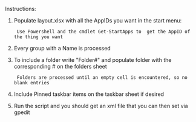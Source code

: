 Instructions:

1. Populate layout.xlsx with all the AppIDs you want in the start menu:

        Use Powershell and the cmdlet Get-StartApps to  get the AppID of the thing you want

2. Every group with a Name is processed

3. To include a folder write "Folder#" and populate folder with the corresponding # on the folders sheet

        Folders are processed until an empty cell is encountered, so no blank entries

4. Include Pinned taskbar items on the taskbar sheet if desired

5. Run the script and you should get an xml file that you can then set via gpedit

